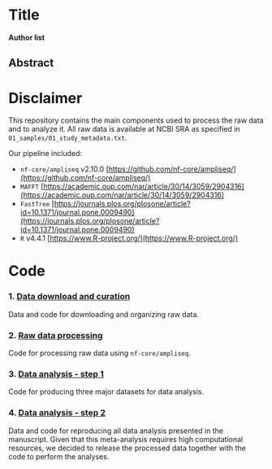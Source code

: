 # Title

**Author list**

## Abstract

# Disclaimer

This repository contains the main components used to process the raw data and to analyze it. All raw data is available at NCBI SRA as specified in `01_samples/01_study_metadata.txt`. 

Our pipeline included:
* `nf-core/ampliseq` v2.10.0 [https://github.com/nf-core/ampliseq/](https://github.com/nf-core/ampliseq/)
* `MAFFT` [https://academic.oup.com/nar/article/30/14/3059/2904316](https://academic.oup.com/nar/article/30/14/3059/2904316)
* `FastTree` [https://journals.plos.org/plosone/article?id=10.1371/journal.pone.0009490](https://journals.plos.org/plosone/article?id=10.1371/journal.pone.0009490)
* `R` v4.4.1 [https://www.R-project.org/](https://www.R-project.org/)

# Code

### **1.** [Data download and curation](/03_organize_data)
Data and code for downloading and organizing raw data.

### **2.** [Raw data processing](/04_ampliseq)
Code for processing raw data using `nf-core/ampliseq`.

### **3.** [Data analysis - step 1](/05_analysis1)
Code for producing three major datasets for data analysis.

### **4.** [Data analysis - step 2](/06_analysis2)
Data and code for reproducing all data analysis presented in the manuscript. Given that this meta-analysis requires high computational resources, we decided to release the processed data together with the code to perform the analyses.

